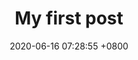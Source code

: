 ---
layout: post
title:  "My first post"
date:   2020-06-16 07:28:55 +0800
categories: jekyll update
---